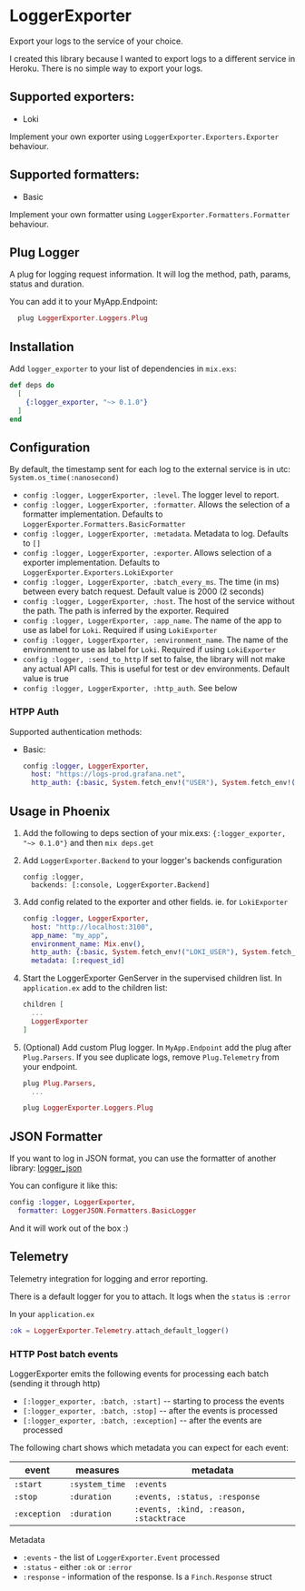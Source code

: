 # LoggerExporter

Export your logs to the service of your choice.

I created this library because I wanted to export logs to a different service in
Heroku. There is no simple way to export your logs.

## Supported exporters:
- Loki

Implement your own exporter using `LoggerExporter.Exporters.Exporter` behaviour.

## Supported formatters:
- Basic

Implement your own formatter using `LoggerExporter.Formatters.Formatter` behaviour.

## Plug Logger

A plug for logging request information. It will log the method, path, params,
status and duration.

You can add it to your MyApp.Endpoint:
```elixir
  plug LoggerExporter.Loggers.Plug
```

## Installation

Add `logger_exporter` to your list of dependencies in `mix.exs`:

```elixir
def deps do
  [
    {:logger_exporter, "~> 0.1.0"}
  ]
end
```

## Configuration

By default, the timestamp sent for each log to the external service is in utc: `System.os_time(:nanosecond)`

- `config :logger, LoggerExporter, :level`. The logger level to report.
- `config :logger, LoggerExporter, :formatter`. Allows the selection of a formatter implementation. Defaults to `LoggerExporter.Formatters.BasicFormatter`
- `config :logger, LoggerExporter, :metadata`. Metadata to log. Defaults to `[]`
- `config :logger, LoggerExporter, :exporter`. Allows selection of a exporter implementation. Defaults to `LoggerExporter.Exporters.LokiExporter`
- `config :logger, LoggerExporter, :batch_every_ms`. The time (in ms) between every batch request. Default value is 2000 (2 seconds)
- `config :logger, LoggerExporter, :host`. The host of the service without the path. The path is inferred by the exporter. Required
- `config :logger, LoggerExporter, :app_name`. The name of the app to use as label for `Loki`. Required if using `LokiExporter`
- `config :logger, LoggerExporter, :environment_name`. The name of the environment to use as label for `Loki`. Required if using `LokiExporter`
- `config :logger, :send_to_http` If set to false, the library will not make any actual API calls. This is useful for test or dev environments. Default value is true
- `config :logger, LoggerExporter, :http_auth`. See below

### HTPP Auth

Supported authentication methods:
- Basic:

  ```elixir
  config :logger, LoggerExporter,
    host: "https://logs-prod.grafana.net",
    http_auth: {:basic, System.fetch_env!("USER"), System.fetch_env!("PASSWORD")}
  ```

## Usage in Phoenix

1.  Add the following to deps section of your mix.exs: `{:logger_exporter, "~> 0.1.0"}`
    and then `mix deps.get`

2.  Add `LoggerExporter.Backend` to your logger's backends configuration

    ```
    config :logger,
      backends: [:console, LoggerExporter.Backend]
    ```

3.  Add config related to the exporter and other fields.
    ie. for `LokiExporter`

    ```elixir
    config :logger, LoggerExporter,
      host: "http://localhost:3100",
      app_name: "my_app",
      environment_name: Mix.env(),
      http_auth: {:basic, System.fetch_env!("LOKI_USER"), System.fetch_env!("LOKI_PASSWORD")},
      metadata: [:request_id]
    ```

4.  Start the LoggerExporter GenServer in the supervised children list.
    In `application.ex` add to the children list:

    ```elixir
    children [
      ...
      LoggerExporter
    ]
    ```
5. (Optional) Add custom Plug logger.
  In `MyApp.Endpoint` add the plug after `Plug.Parsers`.
  If you see duplicate logs, remove `Plug.Telemetry` from your endpoint.

    ```elixir
    plug Plug.Parsers,
      ...

    plug LoggerExporter.Loggers.Plug
    ```

## JSON Formatter

If you want to log in JSON format, you can use the formatter of another library:
[logger_json](https://github.com/Nebo15/logger_json)

You can configure it like this:
```elixir
config :logger, LoggerExporter,
  formatter: LoggerJSON.Formatters.BasicLogger
```

And it will work out of the box :)

## Telemetry

Telemetry integration for logging and error reporting.

There is a default logger for you to attach. It logs when the `status` is `:error`

In your `application.ex`

```elixir
:ok = LoggerExporter.Telemetry.attach_default_logger()
```

### HTTP Post batch events

LoggerExporter emits the following events for processing each batch (sending it through http)

- `[:logger_exporter, :batch, :start]` -- starting to process the events
- `[:logger_exporter, :batch, :stop]` -- after the events is processed
- `[:logger_exporter, :batch, :exception]` -- after the events are processed

The following chart shows which metadata you can expect for each event:

| event        | measures       | metadata                               |
| ------------ | -------------- | ---------                              |
| `:start`     | `:system_time` | `:events`                              |
| `:stop`      | `:duration`    | `:events, :status, :response`          |
| `:exception` | `:duration`    | `:events, :kind, :reason, :stacktrace` |

Metadata
* `:events` - the list of `LoggerExporter.Event` processed
* `:status` - either `:ok` or `:error`
* `:response` - information of the response. Is a `Finch.Response` struct
